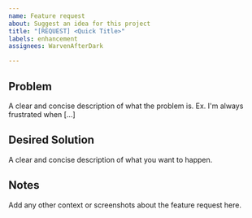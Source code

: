 ```yaml
---
name: Feature request
about: Suggest an idea for this project
title: "[REQUEST] <Quick Title>"
labels: enhancement
assignees: WarvenAfterDark

---
```


## Problem
A clear and concise description of what the problem is. Ex. I'm always frustrated when [...]

## Desired Solution
A clear and concise description of what you want to happen.

## Notes
Add any other context or screenshots about the feature request here.
